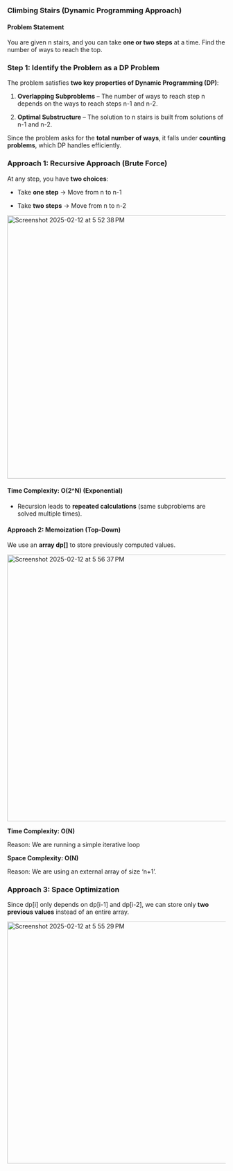 ### **Climbing Stairs (Dynamic Programming Approach)**

#### **Problem Statement**

You are given n stairs, and you can take **one or two steps** at a time. Find the number of ways to reach the top.

### **Step 1: Identify the Problem as a DP Problem**

The problem satisfies **two key properties of Dynamic Programming (DP)**:

1.  **Overlapping Subproblems** – The number of ways to reach step n depends on the ways to reach steps n-1 and n-2.
    
2.  **Optimal Substructure** – The solution to n stairs is built from solutions of n-1 and n-2.
    

Since the problem asks for the **total number of ways**, it falls under **counting problems**, which DP handles efficiently.

### **Approach 1: Recursive Approach (Brute Force)**

At any step, you have **two choices**:

*   Take **one step** → Move from n to n-1
    
*   Take **two steps** → Move from n to n-2

  
  <img width="606" alt="Screenshot 2025-02-12 at 5 52 38 PM" src="https://github.com/user-attachments/assets/889840aa-0162-48c4-a4ea-70042a01c7c1" />


#### **Time Complexity: O(2^N)** (Exponential)

*   Recursion leads to **repeated calculations** (same subproblems are solved multiple times).
    


#### **Approach 2: Memoization (Top-Down)**

We use an **array dp\[\]** to store previously computed values.

<img width="614" alt="Screenshot 2025-02-12 at 5 56 37 PM" src="https://github.com/user-attachments/assets/271dbe39-3e9c-4957-aacc-301bb522f65c" />




**Time Complexity: O(N)**

Reason: We are running a simple iterative loop

**Space Complexity: O(N)**

Reason: We are using an external array of size ‘n+1’.

### **Approach 3: Space Optimization**

Since dp\[i\] only depends on dp\[i-1\] and dp\[i-2\], we can store only **two previous values** instead of an entire array.


<img width="557" alt="Screenshot 2025-02-12 at 5 55 29 PM" src="https://github.com/user-attachments/assets/9aacf32a-7af6-4121-acba-ddb953b8c66d" />
